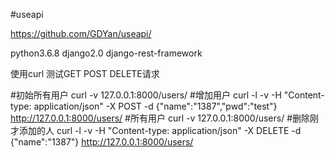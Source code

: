 #useapi

https://github.com/GDYan/useapi/
 
python3.6.8
django2.0
django-rest-framework

使用curl 测试GET  POST  DELETE请求

#初始所有用户
curl -v 127.0.0.1:8000/users/
#增加用户
curl -l -v -H "Content-type: application/json" -X POST -d {\"name\":\"1387\",\"pwd\":\"test\"} http://127.0.0.1:8000/users/
#所有用户
curl -v 127.0.0.1:8000/users/
#删除刚才添加的人
curl -l -v -H "Content-type: application/json" -X DELETE -d {\"name\":\"1387\"} http://127.0.0.1:8000/users/

